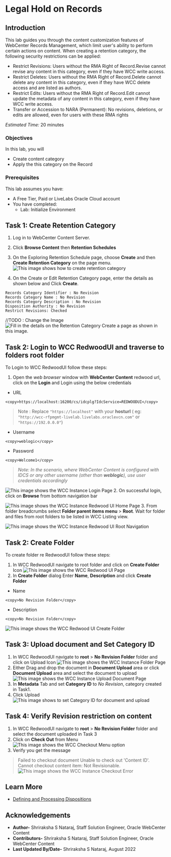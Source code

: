 # Legal Hold on Records

## Introduction

This lab guides you through the content customization features of WebCenter Records Management, which limit user's ability to perform certain actions on content. When creating a retention category, the following security restrictions can be applied:

* Restrict Revisions: Users without the RMA Right of Record.Revise cannot revise any content in this category, even if they have WCC write access.
* Restrict Deletes: Users without the RMA Right of Record.Delete cannot delete any content in this category, even if they have WCC delete access and are listed as authors.
* Restrict Edits: Users without the RMA Right of Record.Edit cannot update the metadata of any content in this category, even if they have WCC write access.
* Transfer or Accession to NARA (Permanent): No revisions, deletions, or edits are allowed, even for users with these RMA rights

*Estimated Time:* 20 minutes

### Objectives

In this lab, you will

* Create content category
* Apply the this category on the Record

### Prerequisites

This lab assumes you have:

* A Free Tier, Paid or LiveLabs Oracle Cloud account
* You have completed:
  * Lab: Initialize Environment

## Task 1: Create Retention Category

1. Log in to WebCenter Content Server.

2. Click **Browse Content** then **Retention Schedules**

3. On the Exploring Retention Schedule page, choose **Create** and then **Create Retention Category** on the page menu.
![This image shows how to create retention category](./images/create-retention-category.png "Create Retention Category")

4. On the Create or Edit Retention Category page, enter the details as shown below and  Click **Create**.

```text
Records Category Identifier : No Revision
Records Category Name : No Revision
Records Category Description : No Revision
Disposition Authority : No Revision
Restrict Revisions: Checked
```

//TODO : Change the Image
![Fill in the details on the Retention Category Create a page as shown in this image.](./images/category-create-form.png "Create Retention Category Page")

## Task 2: Login to WCC RedwoodUI and traverse to folders root folder

To Login to WCC RedwoodUI follow these steps:

1. Open the *web browser* window with **WebCenter Content** redwood url, click on the **Login** and Login using the below credentials

* URL

```text
<copy>https://localhost:16200/cs/idcplg?IdcService=REDWOODUI</copy>
```

> Note : Replace `"https://localhost"` with your **hosturl** ( eg: `"http://wcc-rfpmgmt-livelab.livelabs.oraclevcn.com"` or `"https://192.0.0.0"`)

* Username

```text
<copy>weblogic</copy>
```

* Password

```text
<copy>Welcome1</copy>
```

> *Note: In the scenario, where WebCenter Content is configured with IDCS or any other username (other than **weblogic**), use user credentials accordingly*

![This image shows the WCC Instance Login Page](./images/webcenter_config_task3_step1.png "WCC Instance Login Page")
2. On successful login, click on **Browse** from bottom navigation bar

![This image shows the WCC Instance Redwood UI Home Page](./images/wcc-redwoodui-home.png "WCC Instance Redwood UI Home Page")
3. From folder breadcrumbs select **Folder parent items menu** > **Root**. Wait for folder and files from root folders to be listed in WCC Listing view.

![This image shows the WCC Instance Redwood UI Root Navigation](./images/wcc-redwoodui-folders.png "WCC Instance Redwood UI Root Navigation")

## Task 2: Create Folder

To create folder re RedwoodUI follow these steps:

1. In WCC RedwoodUI navigate to root folder and click on **Create Folder** Icon
![This image shows the WCC Redwood UI Page](./images/wcc-redwoodui-root.png "WCC Instance Redwood UI Page")
2. In **Create Folder** dialog Enter **Name**, **Description** and click **Create Folder**

* Name

 ```text
 <copy>No Revision Folder</copy>
 ```

* Description

 ```text
 <copy>No Revision Folder</copy>
 ```

![This image shows the WCC Redwood UI Create Folder](./images/wcc-redwoodui-create-folder.png "WCC Instance Redwood UI Create Folder")

## Task 3: Upload document and Set Category ID

1. In WCC RedwoodUI navigate to **root** > **No Revision Folder** folder and click on Upload Icon
![This image shows the WCC Instance Folder Page](./images/wcc-redwoodui-upload.png "WCC Instance Folder Page")
2. Either Drag and drop the document in **Document Upload** area or click **Document Upload** area and select the document to upload
![This image shows the WCC Instance Upload Document Page](./images/wcc-redwoodui-document-upload.png "WCC Instance Upload Document Page")
3. In **Metadata** Tab and set **Category ID** to *No Revision*, category created in Task1.
4. Click Upload
![This image shows to set Category ID for document and upload ](./images/wcc-redwoodui-document-upload-set-categoryid.png "WCC Instance set Category ID")

## Task 4: Verify Revision restriction on content

1. In WCC RedwoodUI navigate to **root** > **No Revision Folder** folder and select the document uploaded in Task 3
2. Click on **Check Out** from Menu
![This image shows the WCC Checkout Menu option ](./images/wcc-redwoodui-checkout.png "WCC Document Checkout")
3. Verify you get the message

>Failed to checkout document
>Unable to check out 'Content ID'. Cannot checkout content item: Not Revisionable.
![This image shows the WCC Instance Checkout Error](./images/wcc-redwoodui-checkout-error.png "WCC Instance Checkout Error")

## Learn More

* [Defining and Processing Dispositions](https://docs.oracle.com/en/middleware/webcenter/content/12.2.1.4/webcenter-content-manage/defining-and-processing-dispositions.html#GUID-0827B335-BA5E-4B9C-9270-27BE4520391C)

## Acknowledgements

* **Author-** Shriraksha S Nataraj, Staff Solution Engineer, Oracle WebCenter Content
* **Contributors-** Shriraksha S Nataraj, Staff Solution Engineer, Oracle WebCenter Content
* **Last Updated By/Date-** Shriraksha S Nataraj, August 2022
